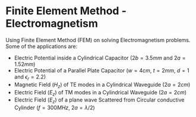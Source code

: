 # Finite Element Method - Electromagnetism
Using Finite Element Method (FEM) on solving Electromagnetism problems. Some of the applications are:

- Electric Potential inside a Cylindrical Capacitor ($2b = 3.5mm$ and $2a = 1.52mm$)
- Electric Potential of a Parallel Plate Capacitor ($w = 4cm$, $t = 2mm$, $d = 1$ and $\epsilon_r = 2.2$)
- Magnetic Field ($H_z$) of TE modes in a Cylindrical Waveguide ($2a = 2cm$)
- Electric Field ($E_z$) of TM modes in a Cylindrical Waveguide ($2a = 2cm$)
- Electric Field ($E_z$) of a plane wave Scattered from Circular conductive Cylinder ($f = 300MHz$, $2a = \lambda/2$)
